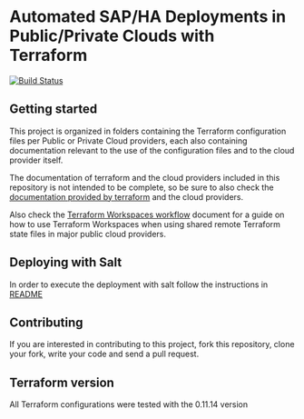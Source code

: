 # Automated SAP/HA Deployments in Public/Private Clouds with Terraform

[![Build Status](https://travis-ci.org/SUSE/ha-sap-terraform-deployments.svg?branch=master)](https://travis-ci.org/SUSE/ha-sap-terraform-deployments)

## Getting started

This project is organized in folders containing the Terraform configuration files per Public or Private Cloud providers, each also containing documentation relevant to the use of the configuration files and to the cloud provider itself.

The documentation of terraform and the cloud providers included in this repository is not intended to be complete, so be sure to also check the [documentation provided by terraform](https://www.terraform.io/docs) and the cloud providers.

Also check the [Terraform Workspaces workflow](workspaces-workflow.md) document for a guide on how to use Terraform Workspaces when using shared remote Terraform state files in major public cloud providers.

## Deploying with Salt

In order to execute the deployment with salt follow the instructions in [README](pillar_examples/README.md)

## Contributing

If you are interested in contributing to this project, fork this repository, clone your fork, write your code and send a pull request.

## Terraform version

All Terraform configurations were tested with the 0.11.14 version
